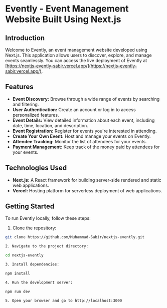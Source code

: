 # Evently - Event Management Website Built Using Next.js

## Introduction

Welcome to Evently, an event management website developed using Next.js. This application allows users to discover, explore, and manage events seamlessly. You can access the live deployment of Evently at [https://nextjs-evently-sabir.vercel.app/](https://nextjs-evently-sabir.vercel.app/).

## Features

- **Event Discovery:** Browse through a wide range of events by searching and filtering.
- **User Authentication:** Create an account or log in to access personalized features.
- **Event Details:** View detailed information about each event, including date, time, location, and description.
- **Event Registration:** Register for events you're interested in attending.
- **Create Your Own Event:** Host and manage your events on Evently.
- **Attendee Tracking:** Monitor the list of attendees for your events.
- **Payment Management:** Keep track of the money paid by attendees for your events.

## Technologies Used

- **Next.js:** A React framework for building server-side rendered and static web applications.
- **Vercel:** Hosting platform for serverless deployment of web applications.

## Getting Started

To run Evently locally, follow these steps:

1. Clone the repository:

```bash
git clone https://github.com/Muhammad-Sabir/nextjs-evently.git

2. Navigate to the project directory:

cd nextjs-evently

3. Install dependencies:

npm install

4. Run the development server:

npm run dev

5. Open your browser and go to http://localhost:3000
